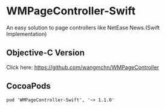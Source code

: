 # WMPageController-Swift
An easy solution to page controllers like NetEase News.(Swift Implementation)<br>
## Objective-C Version
Click here: https://github.com/wangmchn/WMPageController
## CocoaPods
```
pod 'WMPageController-Swift', '~> 1.1.0'
```
